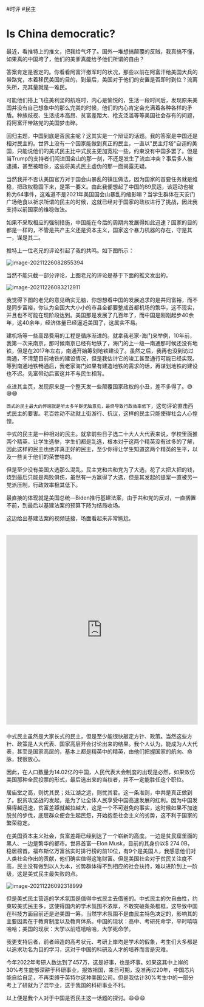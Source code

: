 #时评 #民主

# Is China democratic?

最近，看推特上的推文，把我给气坏了。国外一堆想搞颠覆的反贼，我真搞不懂，如果真的中国垮了，他们的美爹真能给予他们所谓的自由？

答案肯定是否定的。你看看阿富汗撤军时的状况，那些以前在阿富汗给美国大兵的带路党，本着移民美国的目的，到最后，美国对于他们的安置是否即时到位？流离失所，充其量就是一难民。

<!--more-->

可能他们搭上飞往美利坚的航班时，内心是愉悦的，生活一段时间后，发现原来美国并没有自己想象中的那么完美的时候，他们的内心肯定会充满着各种各样的矛盾。种族歧视、生活成本高昂、贫富差距大、枪支泛滥等等美国社会存有的问题，将阿富汗带路党的美国梦击碎。

回归主题，中国到底是否民主呢？这其实是一个辩证的话题。我的答案是中国还是相对民主的。世界上没有一个国家能做到真正的民主，一直以"民主灯塔"自诩的美国，只能说他们的美式民主比中式民主更加宽松一些，约束没有中国多罢了。但是当Trump的支持者们闯进国会山的那一刻，不还是发生了流血冲突？事后多人被逮捕，甚至被暗杀，这些将美式民主虚伪的那一面揭露无疑。

当然我并不否认美国官方对于国会山暴乱的镇压做法，因为国家的首要任务就是维稳，把政权稳固下来，是第一要义。由此我便想起了中国的89民运，该运动也被称为64事件，这难道不是2021年美国国会山暴乱的缩影嘛？当学生群体在天安门广场绝食以祈求所谓的民主的时候，这就已经对于国家的政权进行了挑战，因此我支持以前国家的维稳做法。

如果不采取相应的强制措施，中国能在今后的周期内发展得如此迅速？国家的目的都是一样的，不管是共产主义还是资本主义，国家这个暴力机器的存在，守是其一，谋是其二。

推特上一位老兄的评论引起了我的共鸣。如下图所示：

![image-20211226082855394]( https://cdn.gujiakai.top/image/pic-go-typora02/img/202112260829574.png)

当然不能只截一部分评论，上图老兄的评论是基于下面的推文发出的。

![image-20211226083212911]( https://cdn.gujiakai.top/image/pic-go-typora02/img/202112260832034.png)

我觉得下图的老兄的意见确实无脑，你想想看中国的发展追求的是共同富裕，而不是同步富裕，你认为全国大大小小的市县全都要整成首都机场的繁华，这不现实，并且也不可能在现阶段达到。美国那是发展了几百年了，而中国是刚刚起步40余年，这40余年，经济体量已经逼近美国了，这属实不易。

建机场等一些高昂费用的工程是循序渐进的。就拿我老家-海门来举例，10年前，我第一次来南京，那时候南京已经有地铁了，海门的上一级—南通那时候还没有地铁，但是在2017年左右，南通开始筹划地铁建设了。虽然之后，我再也没到访过南通，不清楚目前地铁的建设情况，但是我估计它的竣工甚至通行可能已经实现。等到南通地铁畅通后，我老家海门如果有建造地铁的需求的话，再谋划地铁的建设也不迟。先富带动后富这并不与民生相背。

点进其主页，发现原来是一个整天发一些颠覆国家政权的小丑，差不多得了。😅😅😅

`西式的民主最大的弊端就是听太多羊群无脑意见，最终导致行政效率低下`，这句评论直击西式民主的要害。老百姓动不动就上街游行、抗议，这样的民主只能使得社会人心惶惶。

中式的民主是一种相对的民主。就拿前些日子选二十大人大代表来说，学校里面推两个精英，让学生选举，学生们都是乱选，根本对于这两个精英没有过多的了解，因此这样的民主也绝非真正好的民主，至少你得让学生知道这两个精英的生平，以及一些关于他们的荣誉啥的。

但是至少没有美国大选那么混乱，民主党和共和党为了大选，花了大把大把的钱，烧到最后只能是两败俱伤，虽然有一方赢得了大选，但是其发起的提案一直被另一党派压制，行政效率极其低下。

最直接的体现就是美国总统—Biden推行基建法案，由于共和党的反对，一直搁置不前，到最后以基建法案的预算下降为结局收场。

这边给出基建法案的视频链接，场面看起来非常尴尬。

<iframe src="https://player.bilibili.com/player.html?aid=934102360&bvid=BV1aT4y19753&cid=437868305&page=1" scrolling="no" border="0" frameborder="no" framespacing="0" allowfullscreen="true" style="width:100%;height:500px; max-width:100%;align:center;padding:20px 0;"> </iframe>
中式民主虽然是大家长式的民主，但是至少能很快敲定方针、政策。当然这些方针、政策是人大代表、国家高层开会讨论出来的结果。我个人认为，能成为人大代表，甚至是国家高层的，基本上都是精英中的精英，由他们把握国家的航向、命脉，我很放心。

因此，在人口数量为14.02亿的中国，人民代表大会制度的出现是必然，如果效仿美国那种全民投票的形式，最后选出来的当权者，并不一定能胜任这个职位。

居庙堂之高，则忧其民；处江湖之远，则忧其君。这一条准则，中共是真正做到了。脱贫攻坚战的发起，是为了让全体人民享受中国高速发展的红利。因为中国发展得越迅速，贫富差距就越拉越大，这是一个不可避免的事实，这时候如果不加速脱贫的步伐，底层群众便会生起民怨，开始抱怨社会主义的劣势，这不利于国家的繁荣稳定。

在美国资本主义社会，贫富差距已经到达了一个崭新的高度。一边是贫民窟里面的黑人、一边是繁华的都市。世界首富—Elon Musk，目前的其身价以$ 274.0B，稳居榜首。福布斯亿万富翁实时排行榜的前10位，有9个是美国人，我感恩他们对人类社会作出的贡献，他们确实值得这笔财富。但是美国社会对于贫民关注度不高，民主没有做到以人为本，劣势群体得不到相应的社会扶持，难以进阶到上一阶级，这是美式民主最失败的点。



![image-20211226092318999]( https://cdn.gujiakai.top/image/pic-go-typora02/img/202112260923097.png)

但是美式民主营造的学术氛围是值得中式民主去借鉴的。中式民主的欠自由性，约束较美式民主多，这使得国内的学术氛围不浓厚，不敢突破条条框框，这导致中国在科技方面目前还是逊美国一筹。当然学术氛围不是由民主特色决定的，影响其的主要因素在于教育制度以及教育体系。中国的现状：高中、考研死命学，平时嘻嘻哈哈；美国的现状：大学以前嘻嘻哈哈，大学死命学。

我更支持后者，前者缔造的高考状元、考研上岸均是学术的假象，考生们大多都是以追求功名为目的学习，这对于中国的科研及人才的培养而言是灾难。

今年2022年考研人数达到了457万，这是好事，也是坏事。如果这其中上岸的30%考生能够深耕于科研事业，报效祖国，来日可期，没准再过20年，中国芯片能自给自足，不再束缚于英特尔这种美国公司。但是我估计30%考生中的一部分考上了研就为了混毕业，这于我国的科研事业不利。

以上便是我个人对于中国是否民主这一话题的探讨。😄😄😄

